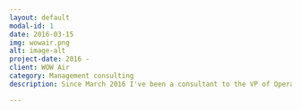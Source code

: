```yaml
---
layout: default
modal-id: 1
date: 2016-03-15
img: wowair.png
alt: image-alt
project-date: 2016 -
client: WOW Air
category: Management consulting
description: Since March 2016 I've been a consultant to the VP of Operations at <a href="https://wowair.com">WOW air</a>. I've coached managers, helped teams adopt agile practices and worked on organizational development.

---
```

